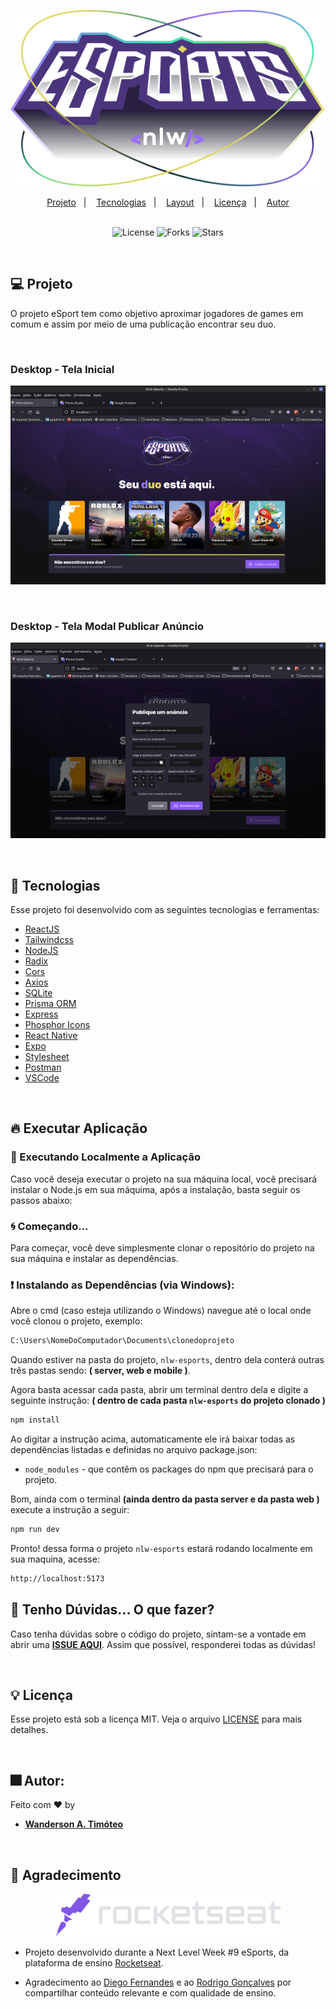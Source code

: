 
<p align="center">
    <img alt="Imagem da Tela Inicial" title="Tela Inicial" 
    src="github/logo-nlw-esports.svg" />
</p>

<div align="center">
  <a href="#-projeto">Projeto</a>&nbsp;&nbsp;&nbsp;|&nbsp;&nbsp;&nbsp;
  <a href="#-tecnologias">Tecnologias</a>&nbsp;&nbsp;&nbsp;|&nbsp;&nbsp;&nbsp;
  <a href="#-layout">Layout</a>&nbsp;&nbsp;&nbsp;|&nbsp;&nbsp;&nbsp;
  <a href="#-layout">Licença</a>&nbsp;&nbsp;&nbsp;|&nbsp;&nbsp;&nbsp;
  <a href="#-layout">Autor</a>
</div>

<br> 

<p align="center">
  <img  src="https://img.shields.io/static/v1?label=license&message=MIT&color=15C3D6&labelColor=000000" alt="License">
  <img src="https://img.shields.io/github/forks/Wanderson-A-Timoteo/nlw-heat-origin?label=forks&message=MIT&color=15C3D6&labelColor=000000" alt="Forks">
  <img src="https://img.shields.io/github/stars/Wanderson-A-Timoteo/nlw-heat-origin?label=stars&message=MIT&color=15C3D6&labelColor=000000" alt="Stars">
</p>

<br>

## 💻 Projeto

O projeto eSport tem como objetivo aproximar jogadores de games em comum e assim por meio de uma publicação encontrar seu duo. 

<br>

### Desktop - Tela Inicial

<p align="center">
    <img alt="Imagem da Tela Inicial" title="Tela Inicial" 
    src="github/tela-inicial.png" />
</p>

<br>

### Desktop - Tela Modal Publicar Anúncio 

<p align="center">
    <img alt="Imagem da Tela Modal Publicar Anúncio" title="Imagem da Tela Modal Publicar Anúncio" 
    src="github/tela-modal-publicar-anuncio.png" />
</p>

<br>

## 🚀 Tecnologias

Esse projeto foi desenvolvido com as seguintes tecnologias e ferramentas:

- [ReactJS](https://pt-br.reactjs.org/)
- [Tailwindcss](https://tailwindcss.com/)
- [NodeJS](https://nodejs.org/en/)
- [Radix](https://www.radix-ui.com/)
- [Cors](https://www.npmjs.com/package/cors)
- [Axios](https://axios-http.com/ptbr/docs/intro)
- [SQLite](https://www.sqlite.org/index.html)
- [Prisma ORM](https://www.prisma.io/)
- [Express](http://expressjs.com/pt-br/)
- [Phosphor Icons](https://phosphoricons.com/)
- [React Native](https://reactnative.dev/)
- [Expo](https://expo.dev/)
- [Stylesheet](https://reactnative.dev/docs/stylesheet)
- [Postman](https://www.postman.com/)
- [VSCode](https://code.visualstudio.com/https://aws.amazon.com/pt/s3)

<br>

## 🔥 Executar Aplicação

### 🎇 Executando Localmente a Aplicação

Caso você deseja executar o projeto na sua máquina local, você precisará instalar o Node.js em sua máquima, após a instalação, basta seguir os passos abaixo:

### 🌀 Começando...

Para começar, você deve simplesmente clonar o repositório do projeto na sua máquina e instalar as dependências.

### ❗️ Instalando as Dependências (via Windows):

Abre o cmd (caso esteja utilizando o Windows) navegue até o local onde você clonou o projeto, exemplo:

```sh
C:\Users\NomeDoComputador\Documents\clonedoprojeto
```

Quando estiver na pasta do projeto, `nlw-esports`, dentro dela conterá outras três pastas sendo: **( server, web e mobile )**.
<br> 

Agora basta acessar cada pasta, abrir um terminal dentro dela e digite a seguinte instrução: **( dentro de cada pasta `nlw-esports` do projeto clonado )**

```sh
npm install
```

Ao digitar a instrução acima, automaticamente ele irá baixar todas as dependências listadas e definidas no arquivo package.json:

- `node_modules` - que contêm os packages do npm que precisará para o projeto.

Bom, ainda com o terminal **(ainda dentro da pasta server e da pasta web )** execute a instrução a seguir:

```sh
npm run dev
```

Pronto! dessa forma o projeto `nlw-esports`  estará rodando localmente em sua maquina, acesse:

```sh
http://localhost:5173
```

## 🚩 Tenho Dúvidas... O que fazer?

Caso tenha dúvidas sobre o código do projeto, sintam-se a vontade em abrir uma **[ISSUE AQUI](https://github.com/Wanderson-A-Timoteo/nlw-esports/issues)**. Assim que possível, responderei todas as dúvidas!

<br>

## 💡 Licença

Esse projeto está sob a licença MIT. Veja o arquivo [LICENSE](github/LICENSE.md) para mais detalhes.

<br>

## 🎆 Autor:

Feito com ♥ by

-  [**Wanderson A. Timóteo**](www.wandersontimoteo.ga)

<br>

## 🤝 Agradecimento


<p align="center">
  <img alt="Logo Rocketseat" title="Logo Rocketseat" src="github/rocketseat.svg" />
</p>

- Projeto desenvolvido durante a Next Level Week #9 eSports, da plataforma de ensino [Rocketseat](https://www.rocketseat.com.br/).

- Agradecimento ao [Diego Fernandes](https://www.instagram.com/dieegosf/) e ao [Rodrigo Gonçalves](https://twitter.com/rodrigogsdev) por compartilhar conteúdo relevante e com qualidade de ensino.
